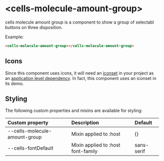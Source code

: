 # &lt;cells-molecule-amount-group&gt;

cells molecule amount group is a component to show a group of selectabl buttons on three disposition.

Example:
```html
<cells-molecule-amount-group></cells-molecule-amount-group>
```

## Icons

Since this component uses icons, it will need an [iconset](https://bbva.cellsjs.com/guides/best-practices/cells-icons.html) in your project as an [application level dependency](https://bbva.cellsjs.com/guides/advanced-guides/application-level-dependencies.html). In fact, this component uses an iconset in its demo.

## Styling

The following custom properties and mixins are available for styling:

| Custom property | Description     | Default        |
|:----------------|:----------------|:---------------|
| --cells-molecule-amount-group  | Mixin applied to :host     | {}  |
| --cells-fontDefault  | Mixin applied to :host font-family    | sans-serif  |
